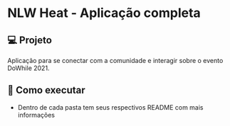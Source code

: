 <h1>NLW Heat - Aplicação completa</h1>

## 💻 Projeto

Aplicação para se conectar com a comunidade e interagir sobre o evento DoWhile 2021.

## 🚀 Como executar

- Dentro de cada pasta tem seus respectivos README com mais informações
